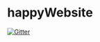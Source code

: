# happyWebsite

[![Gitter](https://badges.gitter.im/Join%20Chat.svg)](https://gitter.im/yenglee/happyWebsite?utm_source=badge&utm_medium=badge&utm_campaign=pr-badge&utm_content=badge)